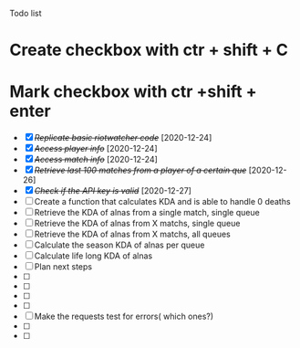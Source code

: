 Todo list
# Create checkbox with ctr + shift + C
# Mark checkbox with ctr +shift + enter

* [X] ~~*Replicate basic riotwatcher code*~~ [2020-12-24]
* [X] ~~*Access player info*~~ [2020-12-24]
* [X] ~~*Access match info*~~ [2020-12-24]
* [X] ~~*Retrieve last 100 matches from a player of a certain que*~~ [2020-12-26]
* [X] ~~*Check if the API key is valid*~~ [2020-12-27]
* [ ] Create a function that calculates KDA and is able to handle 0 deaths
* [ ] Retrieve the KDA of alnas from a single match, single queue
* [ ] Retrieve the KDA of alnas from X matchs, single queue
* [ ] Retrieve the KDA of alnas from X matchs, all queues
* [ ] Calculate the season KDA of alnas per queue
* [ ] Calculate life long KDA of alnas
* [ ] Plan next steps
* [ ]
* [ ]
* [ ]
* [ ]
* [ ] Make the requests test for errors( which ones?)
* [ ]
* [ ]
